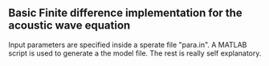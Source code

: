 ## Basic Finite difference implementation for the acoustic wave equation ##
Input parameters are specified inside a sperate file "para.in".
A MATLAB script is used to generate a the model file.
The rest is really self explanatory.
